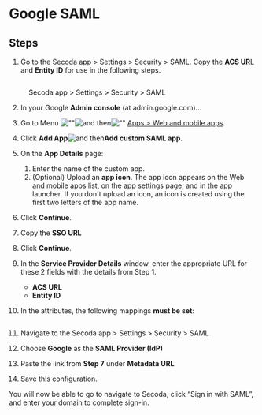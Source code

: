 # Google SAML

## Steps

1. Go to the Secoda app > Settings > Security > SAML. Copy the **ACS UR**L and **Entity ID** for use in the following steps.

<figure><img src="https://secoda-public-media-assets.s3.amazonaws.com/bdcfa9f7-e1ad-424b-bd6c-14c0f0a5f863.png" alt=""><figcaption><p>Secoda app > Settings > Security > SAML</p></figcaption></figure>

2. In your Google **Admin console** (at admin.google.com)...
3. Go to Menu ![""](https://storage.googleapis.com/support-kms-prod/JxKYG9DqcsormHflJJ8Z8bHuyVI5YheC0lAp)![and then](https://storage.googleapis.com/support-kms-prod/Th2Tx0uwPMOhsMPn7nRXMUo3vs6J0pto2DTn)![""](https://storage.googleapis.com/support-kms-prod/ocGtUSENh4QebLpvZcmLcNRZyaTBcolMRSyl) [Apps > Web and mobile apps](https://admin.google.com/ac/apps/unified).
4. Click **Add App**![and then](https://lh3.googleusercontent.com/QbWcYKta5vh_4-OgUeFmK-JOB0YgLLoGh69P478nE6mKdfpWQniiBabjF7FVoCVXI0g=h36)**Add custom SAML app**.
5. On the **App Details** page:
   1. Enter the name of the custom app.
   2. (Optional) Upload an **app icon**. The app icon appears on the Web and mobile apps list, on the app settings page, and in the app launcher. If you don't upload an icon, an icon is created using the first two letters of the app name.
6. Click **Continue**.
7. Copy the **SSO URL**
8. Click **Continue**.
9. In the **Service Provider Details** window, enter the appropriate URL for these 2 fields with the details from Step 1.
   * **ACS URL**
   * **Entity ID**
10. In the attributes, the following mappings **must be set**:

    <figure><img src="https://secoda-public-media-assets.s3.amazonaws.com/1beaba43-f923-45b8-88a1-044e9e723b9f.png" alt=""><figcaption></figcaption></figure>
11. Navigate to the Secoda app > Settings > Security > SAML
12. Choose **Google** as the **SAML Provider (IdP)**
13. Paste the link from **Step 7** under **Metadata URL**
14. Save this configuration.

You will now be able to go to navigate to Secoda, click “Sign in with SAML”, and enter your domain to complete sign-in.
